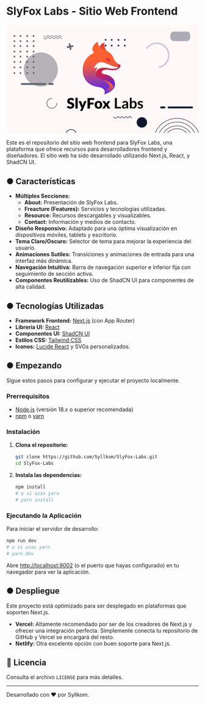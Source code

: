
# SlyFox Labs - Sitio Web Frontend

![SlyFox Labs Logo](public/images/preview.png)

Este es el repositorio del sitio web frontend para SlyFox Labs, una plataforma que ofrece recursos para desarrolladores frontend y diseñadores. El sitio web ha sido desarrollado utilizando Next.js, React, y ShadCN UI.

## ● Características

*   **Múltiples Secciones:**
    *   **About:** Presentación de SlyFox Labs.
    *   **Freacture (Features):** Servicios y tecnologías utilizadas.
    *   **Resource:** Recursos descargables y visualizables.
    *   **Contact:** Información y medios de contacto.
*   **Diseño Responsivo:** Adaptado para una óptima visualización en dispositivos móviles, tablets y escritorio.
*   **Tema Claro/Oscuro:** Selector de tema para mejorar la experiencia del usuario.
*   **Animaciones Sutiles:** Transiciones y animaciones de entrada para una interfaz más dinámica.
*   **Navegación Intuitiva:** Barra de navegación superior e inferior fija con seguimiento de sección activa.
*   **Componentes Reutilizables:** Uso de ShadCN UI para componentes de alta calidad.

## ● Tecnologías Utilizadas

*   **Framework Frontend:** [Next.js](https://nextjs.org/) (con App Router)
*   **Librería UI:** [React](https://reactjs.org/)
*   **Componentes UI:** [ShadCN UI](https://ui.shadcn.com/)
*   **Estilos CSS:** [Tailwind CSS](https://tailwindcss.com/)
*   **Iconos:** [Lucide React](https://lucide.dev/) y SVGs personalizados.

## ● Empezando

Sigue estos pasos para configurar y ejecutar el proyecto localmente.

### Prerrequisitos

*   [Node.js](https://nodejs.org/) (versión 18.x o superior recomendada)
*   [npm](https://www.npmjs.com/) o [yarn](https://yarnpkg.com/)

### Instalación

1.  **Clona el repositorio:**
    ```bash
    git clone https://github.com/Syllkom/SlyFox-Labs.git
    cd SlyFox-Labs
    ```

2.  **Instala las dependencias:**
    ```bash
    npm install
    # o si usas yarn
    # yarn install
    ```

### Ejecutando la Aplicación

Para iniciar el servidor de desarrollo:
```bash
npm run dev
# o si usas yarn
# yarn dev
```
Abre [http://localhost:9002](http://localhost:9002) (o el puerto que hayas configurado) en tu navegador para ver la aplicación.

## ● Despliegue

Este proyecto está optimizado para ser desplegado en plataformas que soporten Next.js.

*   **Vercel:** Altamente recomendado por ser de los creadores de Next.js y ofrecer una integración perfecta. Simplemente conecta tu repositorio de GitHub y Vercel se encargará del resto.
*   **Netlify:** Otra excelente opción con buen soporte para Next.js.

## 📄 Licencia

Consulta el archivo `LICENSE` para más detalles.

---

Desarrollado con ❤️ por Syllkom.
